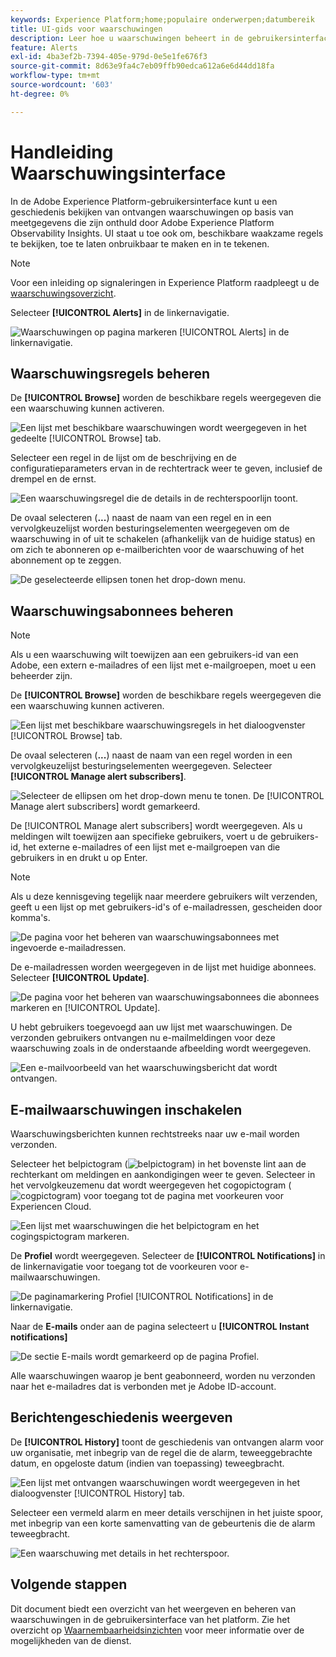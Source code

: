 ```yaml
---
keywords: Experience Platform;home;populaire onderwerpen;datumbereik
title: UI-gids voor waarschuwingen
description: Leer hoe u waarschuwingen beheert in de gebruikersinterface van het Experience Platform.
feature: Alerts
exl-id: 4ba3ef2b-7394-405e-979d-0e5e1fe676f3
source-git-commit: 8d63e9fa4c7eb09ffb90edca612a6e6d44dd18fa
workflow-type: tm+mt
source-wordcount: '603'
ht-degree: 0%

---
```


# Handleiding Waarschuwingsinterface

In de Adobe Experience Platform-gebruikersinterface kunt u een geschiedenis bekijken van ontvangen waarschuwingen op basis van meetgegevens die zijn onthuld door Adobe Experience Platform Observability Insights. UI staat u toe ook om, beschikbare waakzame regels te bekijken, toe te laten onbruikbaar te maken en in te tekenen.

>[!NOTE]
>
>Voor een inleiding op signaleringen in Experience Platform raadpleegt u de [waarschuwingsoverzicht](./overview.md).

Selecteer **[!UICONTROL Alerts]** in de linkernavigatie.

![Waarschuwingen op pagina markeren [!UICONTROL Alerts] in de linkernavigatie.](../images/alerts/ui/workspace.png)

## Waarschuwingsregels beheren

De **[!UICONTROL Browse]** worden de beschikbare regels weergegeven die een waarschuwing kunnen activeren.

![Een lijst met beschikbare waarschuwingen wordt weergegeven in het gedeelte [!UICONTROL Browse] tab.](../images/alerts/ui/rules.png)

Selecteer een regel in de lijst om de beschrijving en de configuratieparameters ervan in de rechtertrack weer te geven, inclusief de drempel en de ernst.

![Een waarschuwingsregel die de details in de rechterspoorlijn toont.](../images/alerts/ui/rule-details.png)

De ovaal selecteren (**...**) naast de naam van een regel en in een vervolgkeuzelijst worden besturingselementen weergegeven om de waarschuwing in of uit te schakelen (afhankelijk van de huidige status) en om zich te abonneren op e-mailberichten voor de waarschuwing of het abonnement op te zeggen.

![De geselecteerde ellipsen tonen het drop-down menu.](../images/alerts/ui/disable-subscribe.png)

## Waarschuwingsabonnees beheren

>[!NOTE]
>
> Als u een waarschuwing wilt toewijzen aan een gebruikers-id van een Adobe, een extern e-mailadres of een lijst met e-mailgroepen, moet u een beheerder zijn.

De **[!UICONTROL Browse]** worden de beschikbare regels weergegeven die een waarschuwing kunnen activeren.

![Een lijst met beschikbare waarschuwingsregels in het dialoogvenster [!UICONTROL Browse] tab.](../images/alerts/ui/rules.png)

De ovaal selecteren (**...**) naast de naam van een regel worden in een vervolgkeuzelijst besturingselementen weergegeven. Selecteer **[!UICONTROL Manage alert subscribers]**.

![Selecteer de ellipsen om het drop-down menu te tonen. De [!UICONTROL Manage alert subscribers] wordt gemarkeerd.](../images/alerts/ui/manage-alert-subscribers.png)

De [!UICONTROL Manage alert subscribers] wordt weergegeven. Als u meldingen wilt toewijzen aan specifieke gebruikers, voert u de gebruikers-id, het externe e-mailadres of een lijst met e-mailgroepen van die gebruikers in en drukt u op Enter.

>[!NOTE]
>
>Als u deze kennisgeving tegelijk naar meerdere gebruikers wilt verzenden, geeft u een lijst op met gebruikers-id&#39;s of e-mailadressen, gescheiden door komma&#39;s.

![De pagina voor het beheren van waarschuwingsabonnees met ingevoerde e-mailadressen.](../images/alerts/ui/manage-alert-add-email.png)

De e-mailadressen worden weergegeven in de lijst met huidige abonnees. Selecteer **[!UICONTROL Update]**.

![De pagina voor het beheren van waarschuwingsabonnees die abonnees markeren en [!UICONTROL Update].](../images/alerts/ui/manage-alert-subscribers-added-email.png)

U hebt gebruikers toegevoegd aan uw lijst met waarschuwingen. De verzonden gebruikers ontvangen nu e-mailmeldingen voor deze waarschuwing zoals in de onderstaande afbeelding wordt weergegeven.

![Een e-mailvoorbeeld van het waarschuwingsbericht dat wordt ontvangen.](../images/alerts/ui/manage-alert-subscribers-email.png)

## E-mailwaarschuwingen inschakelen

Waarschuwingsberichten kunnen rechtstreeks naar uw e-mail worden verzonden.

Selecteer het belpictogram (![belpictogram](../images/alerts/ui/bell-icon.png)) in het bovenste lint aan de rechterkant om meldingen en aankondigingen weer te geven. Selecteer in het vervolgkeuzemenu dat wordt weergegeven het cogopictogram (![cogpictogram](../images/alerts/ui/cog-icon.png)) voor toegang tot de pagina met voorkeuren voor Experiencen Cloud.

![Een lijst met waarschuwingen die het belpictogram en het cogingspictogram markeren.](../images/alerts/ui/edit-preferences.png)

De **Profiel** wordt weergegeven. Selecteer de **[!UICONTROL Notifications]** in de linkernavigatie voor toegang tot de voorkeuren voor e-mailwaarschuwingen.

![De paginamarkering Profiel [!UICONTROL Notifications] in de linkernavigatie.](../images/alerts/ui/profile.png)

Naar de **E-mails** onder aan de pagina selecteert u **[!UICONTROL Instant notifications]**

![De sectie E-mails wordt gemarkeerd op de pagina Profiel.](../images/alerts/ui/notifications.png)

Alle waarschuwingen waarop je bent geabonneerd, worden nu verzonden naar het e-mailadres dat is verbonden met je Adobe ID-account.

## Berichtengeschiedenis weergeven

De **[!UICONTROL History]** toont de geschiedenis van ontvangen alarm voor uw organisatie, met inbegrip van de regel die de alarm, teweeggebrachte datum, en opgeloste datum (indien van toepassing) teweegbracht.

![Een lijst met ontvangen waarschuwingen wordt weergegeven in het dialoogvenster [!UICONTROL History] tab.](../images/alerts/ui/history.png)

Selecteer een vermeld alarm en meer details verschijnen in het juiste spoor, met inbegrip van een korte samenvatting van de gebeurtenis die de alarm teweegbracht.

![Een waarschuwing met details in het rechterspoor.](../images/alerts/ui/history-details.png)

## Volgende stappen

Dit document biedt een overzicht van het weergeven en beheren van waarschuwingen in de gebruikersinterface van het platform. Zie het overzicht op [Waarnembaarheidsinzichten](../home.md) voor meer informatie over de mogelijkheden van de dienst.
